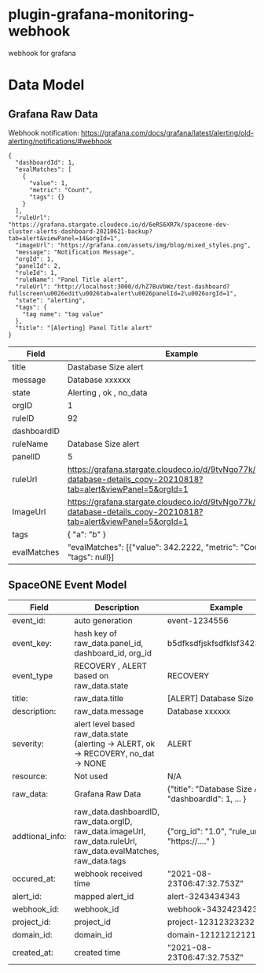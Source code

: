# plugin-grafana-monitoring-webhook
webhook for grafana

# Data Model

## Grafana Raw Data

Webhook notification: https://grafana.com/docs/grafana/latest/alerting/old-alerting/notifications/#webhook

~~~
{
  "dashboardId": 1,
  "evalMatches": [
    {
      "value": 1,
      "metric": "Count",
      "tags": {}
    }
  ],
  "ruleUrl": "https://grafana.stargate.cloudeco.io/d/6eRS6XR7k/spaceone-dev-cluster-alerts-dashboard-20210621-backup?tab=alert&viewPanel=14&orgId=1",
  "imageUrl": "https://grafana.com/assets/img/blog/mixed_styles.png",
  "message": "Notification Message",
  "orgId": 1,
  "panelId": 2,
  "ruleId": 1,
  "ruleName": "Panel Title alert",
  "ruleUrl": "http://localhost:3000/d/hZ7BuVbWz/test-dashboard?fullscreen\u0026edit\u0026tab=alert\u0026panelId=2\u0026orgId=1",
  "state": "alerting",
  "tags": {
    "tag name": "tag value"
  },
  "title": "[Alerting] Panel Title alert"
}
~~~

| Field 	| Example |
| ---   	| ---     |
| title		| Dastabase Size alert |
| message       | Database xxxxxx      |
| state  	| Alerting , ok , no_data |
| orgID		| 1			|
| ruleID	| 92			|
| dashboardID	|			|
| ruleName	| Database Size alert	|
| panelID	| 5			|
| ruleUrl	| https://grafana.stargate.cloudeco.io/d/9tvNgo77k/mongodb-database-details_copy-20210818?tab=alert&viewPanel=5&orgId=1 |
| ImageUrl	| https://grafana.stargate.cloudeco.io/d/9tvNgo77k/mongodb-database-details_copy-20210818?tab=alert&viewPanel=5&orgId=1 |
| tags		| { "a": "b" } 		|
| evalMatches	| "evalMatches": [{"value": 342.2222, "metric": "Count", "tags": null}] |


## SpaceONE Event Model

| Field		| Description	| Example	|
| ---           | ---           | ---           |
| event_id: <str> | auto generation | event-1234556  |
| event_key: <str> | hash key of raw_data.panel_id, dashboard_id, org_id | b5dfksdfjskfsdfklsf3423432dff |
| event_type      | RECOVERY , ALERT based on raw_data.state | RECOVERY	|
| title: <str>	| raw_data.title	| [ALERT] Database Size alert	|
| description: <str> | raw_data.message	| Database xxxxxx		|
| severity: <str>    | alert level based raw_data.state (alerting  -> ALERT, ok -> RECOVERY, no_dat -> NONE | ALERT	|
| resource: <dict>   | Not used		| N/A	|
| raw_data: <dict>   | Grafana Raw Data | {"title": "Database Size Alert", "dashboardId": 1, ... } |
| addtional_info: <dict> | raw_data.dashboardID, raw_data.orgID, raw_data.imageUrl, raw_data.ruleUrl, raw_data.evalMatches, raw_data.tags 	| {"org_id": "1.0", "rule_url": "https://...." } |
| occured_at: <datetime> | webhook received time | "2021-08-23T06:47:32.753Z" |
| alert_id: <str>	| mapped alert_id	| alert-3243434343 |
| webhook_id: <str>     | webhook_id	| webhook-34324234234234 |
| project_id: <str>	| project_id	| project-12312323232    |
| domain_id: <str>	| domain_id	| domain-12121212121	|
| created_at: <datetime> | created time | "2021-08-23T06:47:32.753Z"	|

